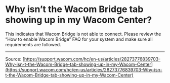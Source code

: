 # Why isn’t the Wacom Bridge tab showing up in my Wacom Center?

This indicates that Wacom Bridge is not able to connect. Please review the “How to enable Wacom Bridge” FAQ for your system and make sure all requirements are followed.

---
Source: [https://support.wacom.com/hc/en-us/articles/28273776839703-Why-isn-t-the-Wacom-Bridge-tab-showing-up-in-my-Wacom-Center](https://support.wacom.com/hc/en-us/articles/28273776839703-Why-isn-t-the-Wacom-Bridge-tab-showing-up-in-my-Wacom-Center)
